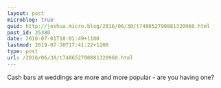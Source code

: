 ```yaml
---
layout: post
microblog: true
guid: http://joshua.micro.blog/2016/06/30/t748652790881320960.html
post_id: 35380
date: 2016-07-01T10:01:49+1100
lastmod: 2019-07-30T17:41:22+1100
type: post
url: /2016/06/30/t748652790881320960.html
---
```

Cash bars at weddings are more and more popular - are you having one?
